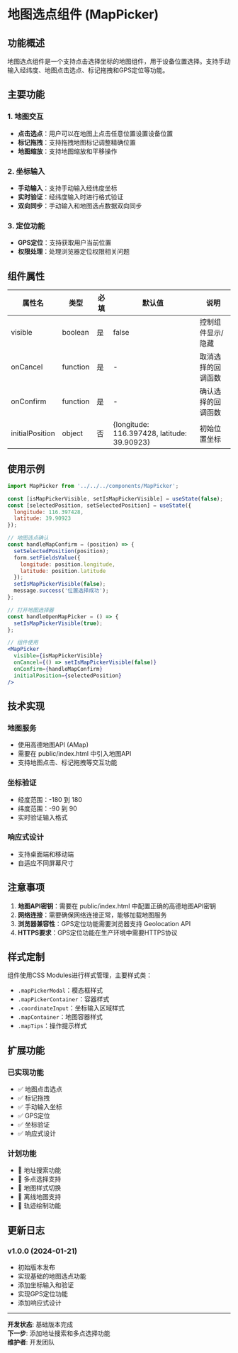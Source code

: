 # 地图选点组件 (MapPicker)

## 功能概述

地图选点组件是一个支持点击选择坐标的地图组件，用于设备位置选择。支持手动输入经纬度、地图点击选点、标记拖拽和GPS定位等功能。

## 主要功能

### 1. 地图交互
- **点击选点**：用户可以在地图上点击任意位置设置设备位置
- **标记拖拽**：支持拖拽地图标记调整精确位置
- **地图缩放**：支持地图缩放和平移操作

### 2. 坐标输入
- **手动输入**：支持手动输入经纬度坐标
- **实时验证**：经纬度输入时进行格式验证
- **双向同步**：手动输入和地图选点数据双向同步

### 3. 定位功能
- **GPS定位**：支持获取用户当前位置
- **权限处理**：处理浏览器定位权限相关问题

## 组件属性

| 属性名 | 类型 | 必填 | 默认值 | 说明 |
|--------|------|------|--------|------|
| visible | boolean | 是 | false | 控制组件显示/隐藏 |
| onCancel | function | 是 | - | 取消选择的回调函数 |
| onConfirm | function | 是 | - | 确认选择的回调函数 |
| initialPosition | object | 否 | {longitude: 116.397428, latitude: 39.90923} | 初始位置坐标 |

## 使用示例

```jsx
import MapPicker from '../../../components/MapPicker';

const [isMapPickerVisible, setIsMapPickerVisible] = useState(false);
const [selectedPosition, setSelectedPosition] = useState({ 
  longitude: 116.397428, 
  latitude: 39.90923 
});

// 地图选点确认
const handleMapConfirm = (position) => {
  setSelectedPosition(position);
  form.setFieldsValue({
    longitude: position.longitude,
    latitude: position.latitude
  });
  setIsMapPickerVisible(false);
  message.success('位置选择成功');
};

// 打开地图选择器
const handleOpenMapPicker = () => {
  setIsMapPickerVisible(true);
};

// 组件使用
<MapPicker
  visible={isMapPickerVisible}
  onCancel={() => setIsMapPickerVisible(false)}
  onConfirm={handleMapConfirm}
  initialPosition={selectedPosition}
/>
```

## 技术实现

### 地图服务
- 使用高德地图API (AMap)
- 需要在 public/index.html 中引入地图API
- 支持地图点击、标记拖拽等交互功能

### 坐标验证
- 经度范围：-180 到 180
- 纬度范围：-90 到 90
- 实时验证输入格式

### 响应式设计
- 支持桌面端和移动端
- 自适应不同屏幕尺寸

## 注意事项

1. **地图API密钥**：需要在 public/index.html 中配置正确的高德地图API密钥
2. **网络连接**：需要确保网络连接正常，能够加载地图服务
3. **浏览器兼容性**：GPS定位功能需要浏览器支持 Geolocation API
4. **HTTPS要求**：GPS定位功能在生产环境中需要HTTPS协议

## 样式定制

组件使用CSS Modules进行样式管理，主要样式类：

- `.mapPickerModal`：模态框样式
- `.mapPickerContainer`：容器样式
- `.coordinateInput`：坐标输入区域样式
- `.mapContainer`：地图容器样式
- `.mapTips`：操作提示样式

## 扩展功能

### 已实现功能
- ✅ 地图点击选点
- ✅ 标记拖拽
- ✅ 手动输入坐标
- ✅ GPS定位
- ✅ 坐标验证
- ✅ 响应式设计

### 计划功能
- 🔄 地址搜索功能
- 🔄 多点选择支持
- 🔄 地图样式切换
- 🔄 离线地图支持
- 🔄 轨迹绘制功能

## 更新日志

### v1.0.0 (2024-01-21)
- 初始版本发布
- 实现基础的地图选点功能
- 添加坐标输入和验证
- 实现GPS定位功能
- 添加响应式设计

---

**开发状态**: 基础版本完成  
**下一步**: 添加地址搜索和多点选择功能  
**维护者**: 开发团队
